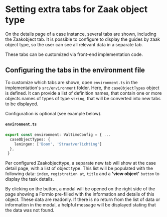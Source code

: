 # Setting extra tabs for Zaak object type

On the details page of a case instance, several tabs are shown, including the Zaakobject tab.
It is possible to configure to display the guides by zaak object type, so the user can see all relevant data in 
a separate tab.

These tabs can be customized via front-end implementation code.

## Configuring the tabs in the environment file

To customize which tabs are shown, open `environment.ts` in the implementation's `src/environment` folder.
Here, the `caseObjectTypes` object is defined. It can provide a list of definition names, that contain one or more 
objects names of types of type `string`, that will be converted into new tabs to be displayed.

Configuration is optional (see example below).

#### **`environment.ts`**

  ```typescript
  export const environment: ValtimoConfig = { ...
    caseObjectTypes: {
      leningen: ['Boom', 'Straatverlichting']
    },
   }
  ```

Per configured Zaakobjecttype, a separate new tab will show at the case detail page, with a list of object type.
This list will be populated with the following data: `index`, `registration at`, `title` and a 
**'view object'** `button` to display the task details.

By clicking on the button, a modal will be opened on the right side of the page showing a Formio pre-filled with the information and details
of this object. These data are readonly.
If there is no return from the list of data or information in the modal, a helpful message will be displayed 
stating that the data was not found.

